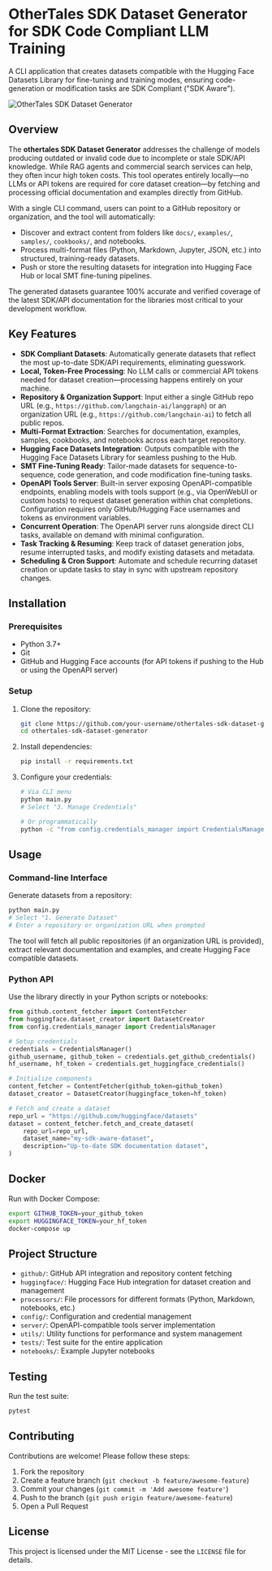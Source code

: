 # OtherTales SDK Dataset Generator for SDK Code Compliant LLM Training

A CLI application that creates datasets compatible with the Hugging Face Datasets Library for fine-tuning and training modes, ensuring code-generation or modification tasks are SDK Compliant ("SDK Aware").

![OtherTales SDK Dataset Generator](https://img.shields.io/badge/othertales-SDK%20Dataset%20Generator-blue)

## Overview

The **othertales SDK Dataset Generator** addresses the challenge of models producing outdated or invalid code due to incomplete or stale SDK/API knowledge. While RAG agents and commercial search services can help, they often incur high token costs. This tool operates entirely locally—no LLMs or API tokens are required for core dataset creation—by fetching and processing official documentation and examples directly from GitHub.

With a single CLI command, users can point to a GitHub repository or organization, and the tool will automatically:

- Discover and extract content from folders like `docs/`, `examples/`, `samples/`, `cookbooks/`, and notebooks.
- Process multi-format files (Python, Markdown, Jupyter, JSON, etc.) into structured, training-ready datasets.
- Push or store the resulting datasets for integration into Hugging Face Hub or local SMT fine-tuning pipelines.

The generated datasets guarantee 100% accurate and verified coverage of the latest SDK/API documentation for the libraries most critical to your development workflow.

## Key Features

- **SDK Compliant Datasets**: Automatically generate datasets that reflect the most up-to-date SDK/API requirements, eliminating guesswork.
- **Local, Token-Free Processing**: No LLM calls or commercial API tokens needed for dataset creation—processing happens entirely on your machine.
- **Repository & Organization Support**: Input either a single GitHub repo URL (e.g., `https://github.com/langchain-ai/langgraph`) or an organization URL (e.g., `https://github.com/langchain-ai`) to fetch all public repos.
- **Multi-Format Extraction**: Searches for documentation, examples, samples, cookbooks, and notebooks across each target repository.
- **Hugging Face Datasets Integration**: Outputs compatible with the Hugging Face Datasets Library for seamless pushing to the Hub.
- **SMT Fine-Tuning Ready**: Tailor-made datasets for sequence-to-sequence, code generation, and code modification fine-tuning tasks.
- **OpenAPI Tools Server**: Built-in server exposing OpenAPI-compatible endpoints, enabling models with tools support (e.g., via OpenWebUI or custom hosts) to request dataset generation within chat completions. Configuration requires only GitHub/Hugging Face usernames and tokens as environment variables.
- **Concurrent Operation**: The OpenAPI server runs alongside direct CLI tasks, available on demand with minimal configuration.
- **Task Tracking & Resuming**: Keep track of dataset generation jobs, resume interrupted tasks, and modify existing datasets and metadata.
- **Scheduling & Cron Support**: Automate and schedule recurring dataset creation or update tasks to stay in sync with upstream repository changes.

## Installation

### Prerequisites

- Python 3.7+
- Git
- GitHub and Hugging Face accounts (for API tokens if pushing to the Hub or using the OpenAPI server)

### Setup

1. Clone the repository:
   ```bash
   git clone https://github.com/your-username/othertales-sdk-dataset-generator.git
   cd othertales-sdk-dataset-generator
   ```

2. Install dependencies:
   ```bash
   pip install -r requirements.txt
   ```

3. Configure your credentials:
   ```bash
   # Via CLI menu
   python main.py
   # Select "3. Manage Credentials"

   # Or programmatically
   python -c "from config.credentials_manager import CredentialsManager; cm = CredentialsManager(); cm.save_github_credentials('your_username','your_token'); cm.save_huggingface_credentials('your_hf_username','your_hf_token')"
   ```

## Usage

### Command-line Interface

Generate datasets from a repository:

```bash
python main.py
# Select "1. Generate Dataset"
# Enter a repository or organization URL when prompted
```

The tool will fetch all public repositories (if an organization URL is provided), extract relevant documentation and examples, and create Hugging Face compatible datasets.

### Python API

Use the library directly in your Python scripts or notebooks:

```python
from github.content_fetcher import ContentFetcher
from huggingface.dataset_creator import DatasetCreator
from config.credentials_manager import CredentialsManager

# Setup credentials
credentials = CredentialsManager()
github_username, github_token = credentials.get_github_credentials()
hf_username, hf_token = credentials.get_huggingface_credentials()

# Initialize components
content_fetcher = ContentFetcher(github_token=github_token)
dataset_creator = DatasetCreator(huggingface_token=hf_token)

# Fetch and create a dataset
repo_url = "https://github.com/huggingface/datasets"
dataset = content_fetcher.fetch_and_create_dataset(
    repo_url=repo_url,
    dataset_name="my-sdk-aware-dataset",
    description="Up-to-date SDK documentation dataset",
)
```

## Docker

Run with Docker Compose:
```bash
export GITHUB_TOKEN=your_github_token
export HUGGINGFACE_TOKEN=your_hf_token
docker-compose up
```

## Project Structure

- `github/`: GitHub API integration and repository content fetching
- `huggingface/`: Hugging Face Hub integration for dataset creation and management
- `processors/`: File processors for different formats (Python, Markdown, notebooks, etc.)
- `config/`: Configuration and credential management
- `server/`: OpenAPI-compatible tools server implementation
- `utils/`: Utility functions for performance and system management
- `tests/`: Test suite for the entire application
- `notebooks/`: Example Jupyter notebooks

## Testing

Run the test suite:
```bash
pytest
```

## Contributing

Contributions are welcome! Please follow these steps:
1. Fork the repository
2. Create a feature branch (`git checkout -b feature/awesome-feature`)
3. Commit your changes (`git commit -m 'Add awesome feature'`)
4. Push to the branch (`git push origin feature/awesome-feature`)
5. Open a Pull Request

## License

This project is licensed under the MIT License - see the `LICENSE` file for details.